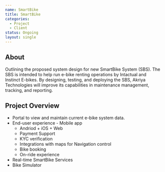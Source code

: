 ```yaml
---
name: SmartBike
title: SmartBike
categories:
  - Project
  - Client
status: Ongoing
layout: single
---
```


## About
Outlining the proposed system design for new SmartBike System (SBS). 
The SBS is intended to help run e-bike renting operations by Intactual and Instinct E-bikes. 
By designing, testing, and deploying the SBS, Akriya Technologies will improve its capabilities in maintenance management, tracking, and reporting. 


## Project Overview
* Portal to view and maintain current e-bike system data.
* End-user experience - Mobile app
    * Andriod + iOS + Web
    * Payment Support
    * KYC verification
    * Integrations with maps for Navigation control
    * Bike booking
    * On-ride experience
* Real-time SmartBike Services
* Bike Simulator


